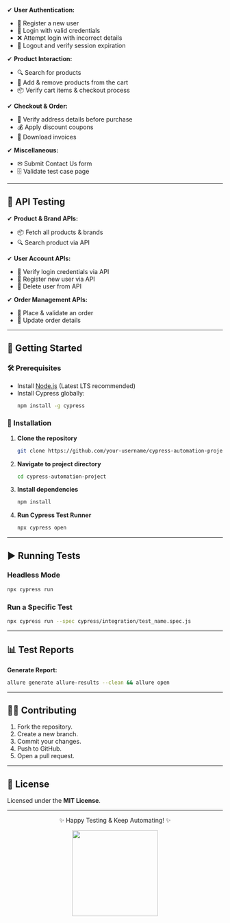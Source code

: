 
✔ **User Authentication:**  
- 📝 Register a new user  
- 🔐 Login with valid credentials  
- ❌ Attempt login with incorrect details  
- 🚪 Logout and verify session expiration  

✔ **Product Interaction:**  
- 🔍 Search for products  
- 🛒 Add & remove products from the cart  
- 📦 Verify cart items & checkout process  

✔ **Checkout & Order:**  
- 🍿 Verify address details before purchase  
- 💰 Apply discount coupons  
- 📅 Download invoices  

✔ **Miscellaneous:**  
- ✉ Submit Contact Us form  
- 🗄 Validate test case page  

---

## 🔗 API Testing  

✔ **Product & Brand APIs:**  
- 📦 Fetch all products & brands  
- 🔍 Search product via API  

✔ **User Account APIs:**  
- 🔐 Verify login credentials via API  
- 🔢 Register new user via API  
- 🚀 Delete user from API  

✔ **Order Management APIs:**  
- 🛒 Place & validate an order  
- 📝 Update order details  

---

## 🚀 Getting Started  

### 🛠 Prerequisites  
- Install [Node.js](https://nodejs.org/) (Latest LTS recommended)  
- Install Cypress globally:  
  ```bash
  npm install -g cypress
  ```

### 📅 Installation  
1. **Clone the repository**  
   ```bash
   git clone https://github.com/your-username/cypress-automation-project.git
   ```
2. **Navigate to project directory**  
   ```bash
   cd cypress-automation-project
   ```
3. **Install dependencies**  
   ```bash
   npm install
   ```
4. **Run Cypress Test Runner**  
   ```bash
   npx cypress open
   ```

---

## ▶ Running Tests  

### **Headless Mode**  
```bash
npx cypress run
```

### **Run a Specific Test**  
```bash
npx cypress run --spec cypress/integration/test_name.spec.js
```

---

## 📊 Test Reports  

**Generate Report:**  
```bash
allure generate allure-results --clean && allure open
```

---

## 👨‍💻 Contributing  

1. Fork the repository.  
2. Create a new branch.  
3. Commit your changes.  
4. Push to GitHub.  
5. Open a pull request.  

---

## 📝 License  

Licensed under the **MIT License**.  

---

<p align="center">✨ Happy Testing & Keep Automating! ✨</p>

<p align="center">
  <img src="https://media.giphy.com/media/1xVbXoJzRO2I/giphy.gif" width="200" />
</p>

